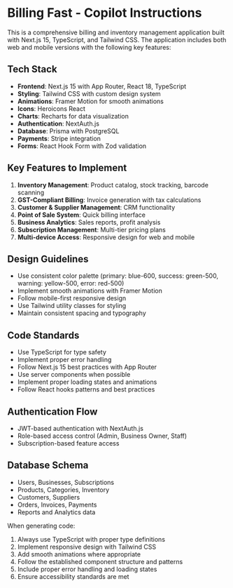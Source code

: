 # Billing Fast - Copilot Instructions

<!-- Use this file to provide workspace-specific custom instructions to Copilot. For more details, visit https://code.visualstudio.com/docs/copilot/copilot-customization#_use-a-githubcopilotinstructionsmd-file -->

This is a comprehensive billing and inventory management application built with Next.js 15, TypeScript, and Tailwind CSS. The application includes both web and mobile versions with the following key features:

## Tech Stack
- **Frontend**: Next.js 15 with App Router, React 18, TypeScript
- **Styling**: Tailwind CSS with custom design system
- **Animations**: Framer Motion for smooth animations
- **Icons**: Heroicons React
- **Charts**: Recharts for data visualization
- **Authentication**: NextAuth.js
- **Database**: Prisma with PostgreSQL
- **Payments**: Stripe integration
- **Forms**: React Hook Form with Zod validation

## Key Features to Implement
1. **Inventory Management**: Product catalog, stock tracking, barcode scanning
2. **GST-Compliant Billing**: Invoice generation with tax calculations
3. **Customer & Supplier Management**: CRM functionality
4. **Point of Sale System**: Quick billing interface
5. **Business Analytics**: Sales reports, profit analysis
6. **Subscription Management**: Multi-tier pricing plans
7. **Multi-device Access**: Responsive design for web and mobile

## Design Guidelines
- Use consistent color palette (primary: blue-600, success: green-500, warning: yellow-500, error: red-500)
- Implement smooth animations with Framer Motion
- Follow mobile-first responsive design
- Use Tailwind utility classes for styling
- Maintain consistent spacing and typography

## Code Standards
- Use TypeScript for type safety
- Implement proper error handling
- Follow Next.js 15 best practices with App Router
- Use server components when possible
- Implement proper loading states and animations
- Follow React hooks patterns and best practices

## Authentication Flow
- JWT-based authentication with NextAuth.js
- Role-based access control (Admin, Business Owner, Staff)
- Subscription-based feature access

## Database Schema
- Users, Businesses, Subscriptions
- Products, Categories, Inventory
- Customers, Suppliers
- Orders, Invoices, Payments
- Reports and Analytics data

When generating code:
1. Always use TypeScript with proper type definitions
2. Implement responsive design with Tailwind CSS
3. Add smooth animations where appropriate
4. Follow the established component structure and patterns
5. Include proper error handling and loading states
6. Ensure accessibility standards are met
